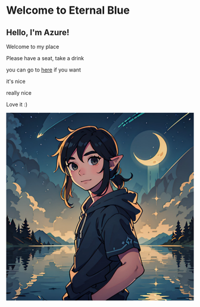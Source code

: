 # Welcome to Eternal Blue

## Hello, I'm Azure!
Welcome to my place

Please have a seat, take a drink

you can go to [here](things.md) if you want

it's nice

really nice


Love it :)

![image](./images/profile.png)